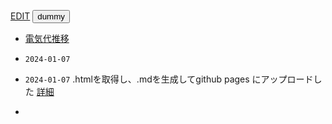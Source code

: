 [EDIT](https://github.com/jamad/jamad.github.io/edit/master/%E6%97%A5%E3%80%85%E3%81%AE%E3%83%A1%E3%83%A2.md) <button onclick="copyT()" id="button1">dummy</button>
* [電気代推移](https://web.fortum.fi/spotprice/tarkka)

  
* `2024-01-07`
* `2024-01-07` .htmlを取得し、.mdを生成してgithub pages にアップロードした [詳細](https://github.com/jamad/practicePython/issues/165) 
* 







<script>
  str_date='`'+new Date().toISOString().slice(0,10)+'`';
  document.getElementById("button1").textContent='日付タグコピーボタン'+str_date;//何をコピーするかの表示
  function copyT() {navigator.clipboard.writeText(str_date);}
</script>
